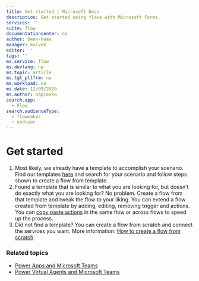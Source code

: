 ```yaml
---
title: Get started | Microsoft Docs
description: Get started using flows with Microsoft Forms. 
services: ''
suite: flow
documentationcenter: na
author: Dean-Haas
manager: kvivek
editor: ''
tags: ''
ms.service: flow
ms.devlang: na
ms.topic: article
ms.tgt_pltfrm: na
ms.workload: na
ms.date: 12/09/2020
ms.author: napienko
search.app: 
  - Flow
search.audienceType: 
  - flowmaker
  - enduser
---
```


# Get started

1. Most likely, we already have a template to accomplish your scenario. Find our templates [here](https://preview.flow.microsoft.com/templates/) and search for your scenario and follow steps shown to create a flow from template.
1. Found a template that is similar to what you are looking for, but doesn’t do exactly what you are looking for? No problem. Create a flow from that template and tweak the flow to your liking. You can extend a flow created from template by adding, editing, removing trigger and actions. You can [copy paste actions](https://flow.microsoft.com/blog/introducing-clipboard-in-flow-designer-and-three-new-user-experience-updates/) in the same flow or across flows to speed up the process.
1. Did not find a template? You can create a flow from scratch and connect the services you want. More information: [How to create a flow from scratch](/get-started-logic-flow.md).  


### Related topics

- [Power Apps and Microsoft Teams](/powerapps/teams/overview)
- [Power Virtual Agents and Microsoft Teams]( https://aka.ms/pva-teams-docs)
